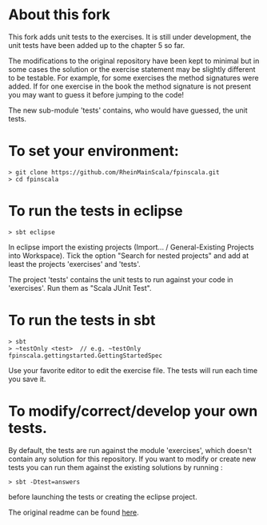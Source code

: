 # About this fork

This fork adds unit tests to the exercises. It is still under development, the unit tests have been added up to the chapter 5 so far.

The modifications to the original repository have been kept to minimal but in some cases the solution or the exercise statement
may be slightly different to be testable. For example, for some exercises the method signatures were added. If
for one exercise in the book the method signature is not present you may want to guess it before jumping to the code!

The new sub-module 'tests' contains, who would have guessed, the unit tests. 

# To set your environment:
    > git clone https://github.com/RheinMainScala/fpinscala.git
    > cd fpinscala

    
# To run the tests in eclipse
    > sbt eclipse
    
In eclipse import the existing projects (Import... / General-Existing Projects into Workspace).
Tick the option "Search for nested projects" and add at least the projects 'exercises' and 'tests'.

The project 'tests' contains the unit tests to run against your code in 'exercises'. Run them as "Scala JUnit Test".
    
# To run the tests in sbt
    > sbt
    > ~testOnly <test>  // e.g. ~testOnly fpinscala.gettingstarted.GettingStartedSpec
    
Use your favorite editor to edit the exercise file. The tests will run each time you save it.

# To modify/correct/develop your own tests.

By default, the tests are run against the module 'exercises', which doesn't contain any solution for this repository. If you want to modify or create new tests you can run them against
the existing solutions by running :

	> sbt -Dtest=answers
	
before launching the tests or creating the eclipse project.

	
The original readme can be found [here](https://github.com/fpinscala/fpinscala).
	

